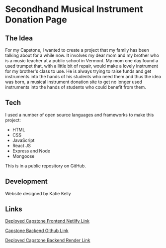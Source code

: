 # Secondhand Musical Instrument Donation Page

## The Idea

For my Capstone, I wanted to create a project that my family has been talking about for a while now. It involves my dear mom and my brother who is a music teacher at a public school in Vermont. My mom one day found a used trumpet that, with a little bit of repair, would make a lovely instrument for my brother's class to use. He is always trying to raise funds and get instruments into the hands of his students who need them and thus the idea was born, a musical instrument donation site to get no longer used instruments into the hands of students who could benefit from them.

## Tech

I used a number of open source languages and frameworks to make this project:

- HTML
- CSS
- JavaScript
- React JS
- Express and Node
- Mongoose

This is in a public repository on GitHub.

## Development

Website designed by Katie Kelly

## Links

[Deployed Capstone Frontend Netlify Link](https://667b9f0e7a41f099c726c12a--willowy-brioche-37f036.netlify.app/)

[Capstone Backend Github Link](https://github.com/ktkelly11/Instrument_Capstone_Backend)

[Deployed Capstone Backend Render Link](https://instrument-capstone-backend.onrender.com)
